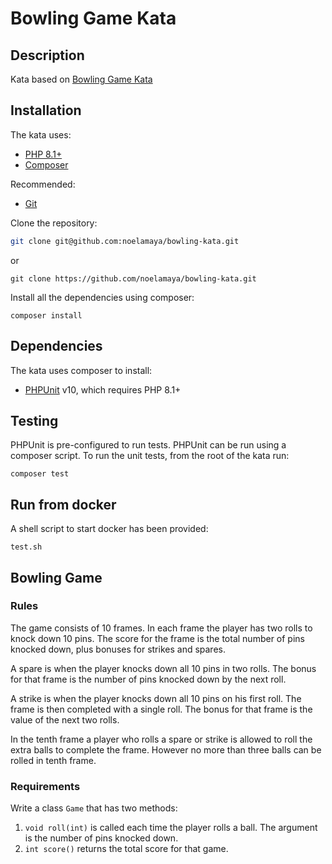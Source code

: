 # Bowling Game Kata
## Description

Kata based on [Bowling Game Kata](https://kata-log.rocks/bowling-game-kata)

## Installation

The kata uses:

- [PHP 8.1+](https://www.php.net/downloads.php)
- [Composer](https://getcomposer.org)

Recommended:

- [Git](https://git-scm.com/downloads)

Clone the repository:

```sh
git clone git@github.com:noelamaya/bowling-kata.git
```

or

```shell script
git clone https://github.com/noelamaya/bowling-kata.git
```

Install all the dependencies using composer:

```shell script
composer install
```

## Dependencies

The kata uses composer to install:

- [PHPUnit](https://phpunit.de/) v10, which requires PHP 8.1+


## Testing

PHPUnit is pre-configured to run tests. PHPUnit can be run using a composer script. To run the unit tests, from the
root of the kata run:

```shell script
composer test
```

## Run from docker

A shell script to start docker has been provided:

```shell
test.sh
```

## Bowling Game
### Rules
The game consists of 10 frames. In each frame the player has two rolls to knock down 10 pins. The score for the frame is the total number of pins knocked down, plus bonuses for strikes and spares.

A spare is when the player knocks down all 10 pins in two rolls. The bonus for that frame is the number of pins knocked down by the next roll.

A strike is when the player knocks down all 10 pins on his first roll. The frame is then completed with a single roll. The bonus for that frame is the value of the next two rolls.

In the tenth frame a player who rolls a spare or strike is allowed to roll the extra balls to complete the frame. However no more than three balls can be rolled in tenth frame.

### Requirements
Write a class `Game` that has two methods:

1. `void roll(int)` is called each time the player rolls a ball. The argument is the number of pins knocked down.
2. `int score()` returns the total score for that game.
